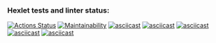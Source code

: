 ### Hexlet tests and linter status:
[![Actions Status](https://github.com/Reajl/python-project-49/workflows/hexlet-check/badge.svg)](https://github.com/Reajl/python-project-49/actions)
[![Maintainability](https://api.codeclimate.com/v1/badges/9907d6d62516e7e653af/maintainability)](https://codeclimate.com/github/Reajl/python-project-49/maintainability)
[![asciicast](https://asciinema.org/a/F4Hd8dyqS2POLiD1UuJBeP0AY.svg)](https://asciinema.org/a/F4Hd8dyqS2POLiD1UuJBeP0AY)
[![asciicast](https://asciinema.org/a/03QXuVeIHj12QDsDeobWu1IYV.svg)](https://asciinema.org/a/03QXuVeIHj12QDsDeobWu1IYV)
[![asciicast](https://asciinema.org/a/ZmAwKhns9wqayBCiIuxGlj0vr.svg)](https://asciinema.org/a/ZmAwKhns9wqayBCiIuxGlj0vr)
[![asciicast](https://asciinema.org/a/3KIRL62D8767xA93lneliW1v0.svg)](https://asciinema.org/a/3KIRL62D8767xA93lneliW1v0)
[![asciicast](https://asciinema.org/a/oraNrucvzWiG5F65gOt4lwpHf.svg)](https://asciinema.org/a/oraNrucvzWiG5F65gOt4lwpHf)